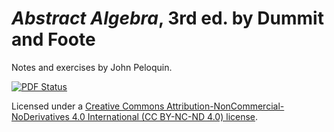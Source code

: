# _Abstract Algebra_, 3rd ed. by Dummit and Foote
Notes and exercises by John Peloquin.

[![PDF Status](https://www.sharelatex.com/github/repos/blargoner/math-algebra-dummit/builds/latest/badge.svg)](https://www.sharelatex.com/github/repos/blargoner/math-algebra-dummit/builds/latest/output.pdf)

Licensed under a [Creative Commons Attribution-NonCommercial-NoDerivatives 4.0 International (CC BY-NC-ND 4.0) license](http://creativecommons.org/licenses/by-nc-nd/4.0/).
